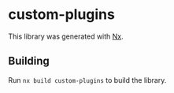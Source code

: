 # custom-plugins

This library was generated with [Nx](https://nx.dev).

## Building

Run `nx build custom-plugins` to build the library.
